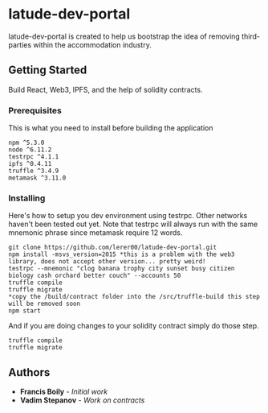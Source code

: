 # latude-dev-portal

latude-dev-portal is created to help us bootstrap the idea of removing third-parties within the accommodation industry.

## Getting Started

Build React, Web3, IPFS, and the help of solidity contracts. 

### Prerequisites

This is what you need to install before building the application

```
npm ^5.3.0
node ^6.11.2
testrpc ^4.1.1
ipfs ^0.4.11
truffle ^3.4.9
metamask ^3.11.0
```

### Installing

Here's how to setup you dev environment using testrpc. Other networks haven't been tested out yet.
Note that testrpc will always run with the same mnemonic phrase since metamask require 12 words.

```
git clone https://github.com/lerer00/latude-dev-portal.git
npm install -msvs_version=2015 *this is a problem with the web3 library, does not accept other version... pretty weird!
testrpc --mnemonic "clog banana trophy city sunset busy citizen biology cash orchard better couch" --accounts 50
truffle compile
truffle migrate
*copy the /build/contract folder into the /src/truffle-build this step will be removed soon
npm start
```

And if you are doing changes to your solidity contract simply do those step.

```
truffle compile
truffle migrate
```

## Authors

* **Francis Boily** - *Initial work*
* **Vadim Stepanov** - *Work on contracts*

